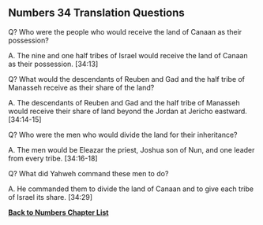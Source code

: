 ## Numbers 34 Translation Questions ##

Q? Who were the people who would receive the land of Canaan as their possession?

A. The nine and one half tribes of Israel would receive the land of Canaan as their possession. [34:13]

Q? What would the descendants of Reuben and Gad and the half tribe of Manasseh receive as their share of the land?

A. The descendants of Reuben and Gad and the half tribe of Manasseh would receive their share of land beyond the Jordan at Jericho eastward. [34:14-15]

Q? Who were the men who would divide the land for their inheritance?

A. The men would be Eleazar the priest, Joshua son of Nun, and one leader from every tribe. [34:16-18]

Q? What did Yahweh command these men to do?

A. He commanded them to divide the land of Canaan and to give each tribe of Israel its share. [34:29]

__[Back to Numbers Chapter List](./)__

